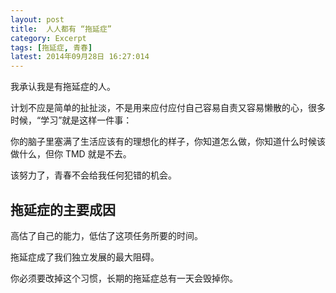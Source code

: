 ```yaml
---
layout: post
title:  人人都有 “拖延症”
category: Excerpt
tags: [拖延症, 青春]
latest: 2014年09月28日 16:27:014
---
```


我承认我是有拖延症的人。

计划不应是简单的扯扯淡，不是用来应付应付自己容易自责又容易懒散的心，很多时候，“学习”就是这样一件事：

你的脑子里塞满了生活应该有的理想化的样子，你知道怎么做，你知道什么时候该做什么，但你 TMD 就是不去。

该努力了，青春不会给我任何犯错的机会。

拖延症的主要成因
-

高估了自己的能力，低估了这项任务所要的时间。

拖延症成了我们独立发展的最大阻碍。

你必须要改掉这个习惯，长期的拖延症总有一天会毁掉你。
